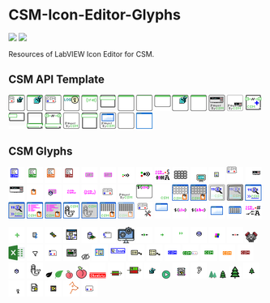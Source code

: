 # CSM-Icon-Editor-Glyphs

<a href="https://www.vipm.io/package/nevstop_lib_csm_icon_editor_glyphs/"> <img src="https://www.vipm.io/package/nevstop_lib_csm_icon_editor_glyphs/badge.svg?metric=installs"></a>
<a href="https://www.vipm.io/package/nevstop_lib_csm_icon_editor_glyphs/"><img src="https://www.vipm.io/package/nevstop_lib_csm_icon_editor_glyphs/badge.svg?metric=stars"></a>

Resources of LabVIEW Icon Editor for CSM.

## CSM API Template

![CSM-API Broadcast Registry.png](src/Icon%20Templates/CSM/CSM-API%20Broadcast%20Registry.png)
![CSM-API Event Template.png](src/Icon%20Templates/CSM/CSM-API%20Event%20Template.png)
![CSM-API Framework.png](src/Icon%20Templates/CSM/CSM-API%20Framework.png)
![CSM-API LogEvent Template.png](src/Icon%20Templates/CSM/CSM-API%20LogEvent%20Template.png)
![CSM-API System Template.png](src/Icon%20Templates/CSM/CSM-API%20System%20Template.png)
![CSM-API Template 3(4).png](src/Icon%20Templates/CSM/CSM-API%20Template%203(4).png)
![CSM-API Template.png](src/Icon%20Templates/CSM/CSM-API%20Template.png)
![CSM-API Template2.png](src/Icon%20Templates/CSM/CSM-API%20Template2.png)
![CSM-API-Arguments.png](src/Icon%20Templates/CSM/CSM-API-Arguments.png)
![CSM-API-Event-Template.png](src/Icon%20Templates/CSM/CSM-API-Event-Template.png)
![CSM-API-Template.png](src/Icon%20Templates/CSM/CSM-API-Template.png)
![CSM-Instrument Template.png](src/Icon%20Templates/CSM/CSM-Instrument%20Template.png)
![CSM-Instrument Template2.png](src/Icon%20Templates/CSM/CSM-Instrument%20Template2.png)
![CSM-Library Icon.png](src/Icon%20Templates/CSM/CSM-Library%20Icon.png)
![CSM-Module Template 2(4).png](src/Icon%20Templates/CSM/CSM-Module%20Template%202(4).png)
![CSM-Module Template 2.png](src/Icon%20Templates/CSM/CSM-Module%20Template%202.png)
![CSM-Module Template.png](src/Icon%20Templates/CSM/CSM-Module%20Template.png)
![CSM-Power by CSM-Template.png](src/Icon%20Templates/CSM/CSM-Power%20by%20CSM-Template.png)
![CSM-Support VI Template.png](src/Icon%20Templates/CSM/CSM-Support%20VI%20Template.png)
![CSM-UI Template.png](src/Icon%20Templates/CSM/CSM-UI%20Template.png)
![CSM-VI Round Icon Template.png](src/Icon%20Templates/CSM/CSM-VI%20Round%20Icon%20Template.png)
![CSM-Window Frame.png](src/Icon%20Templates/CSM/CSM-Window%20Frame.png)

## CSM Glyphs

![CSM Script(Blue).png](src/Glyphs/CSM/CSM%20Script(Blue).png)
![CSM Script(Green).png](src/Glyphs/CSM/CSM%20Script(Green).png)
![CSM Script(Orange).png](src/Glyphs/CSM/CSM%20Script(Orange).png)
![CSM Script(Red).png](src/Glyphs/CSM/CSM%20Script(Red).png)
![CSM-API String Argument.png](src/Glyphs/CSM/CSM-API%20String%20Argument.png)
![CSM-Arguments.png](src/Glyphs/CSM/CSM-Arguments.png)
![CSM-Broadcast Status(small).png](src/Glyphs/CSM/CSM-Broadcast%20Status(small).png)
![CSM-Broadcast Status.png](src/Glyphs/CSM/CSM-Broadcast%20Status.png)
![CSM-Chain Mode.png](src/Glyphs/CSM/CSM-Chain%20Mode.png)
![CSM-Dashboard.png](src/Glyphs/CSM/CSM-Dashboard.png)
![CSM-Example.png](src/Glyphs/CSM/CSM-Example.png)
![CSM-Glyph.png](src/Glyphs/CSM/CSM-Glyph.png)
![CSM-Icon.png](src/Glyphs/CSM/CSM-Icon.png)
![CSM-Instrument Small.png](src/Glyphs/CSM/CSM-Instrument%20Small.png)
![CSM-Instrument.png](src/Glyphs/CSM/CSM-Instrument.png)
![CSM-Log(small).png](src/Glyphs/CSM/CSM-Log(small).png)
![CSM-MassData Argument.png](src/Glyphs/CSM/CSM-MassData%20Argument.png)
![CSM-Module Name.png](src/Glyphs/CSM/CSM-Module%20Name.png)
![CSM-Module Names.png](src/Glyphs/CSM/CSM-Module%20Names.png)
![CSM-Module.png](src/Glyphs/CSM/CSM-Module.png)
![CSM-Power By CSM.png](src/Glyphs/CSM/CSM-Power%20By%20CSM.png)
![CSM-Static Variable API.png](src/Glyphs/CSM/CSM-Static%20Variable%20API.png)
![CSM-Text - JKIGreen.png](src/Glyphs/CSM/CSM-Text%20-%20JKIGreen.png)
![CSM-Tool Dashboard Window.png](src/Glyphs/CSM/CSM-Tool%20Dashboard%20Window.png)
![CSM-Tool Dashboard Window2.png](src/Glyphs/CSM/CSM-Tool%20Dashboard%20Window2.png)
![CSM-Tool Debug Console.png](src/Glyphs/CSM/CSM-Tool%20Debug%20Console.png)
![CSM-Tool Debug Console2.png](src/Glyphs/CSM/CSM-Tool%20Debug%20Console2.png)
![CSM-Tool Debug Console3.png](src/Glyphs/CSM/CSM-Tool%20Debug%20Console3.png)
![CSM-Tool Debug Console4.png](src/Glyphs/CSM/CSM-Tool%20Debug%20Console4.png)
![CSM-Tool LogViewer.png](src/Glyphs/CSM/CSM-Tool%20LogViewer.png)
![CSM-Tool LogViewer2.png](src/Glyphs/CSM/CSM-Tool%20LogViewer2.png)
![CSM-Tool Mermaid.png](src/Glyphs/CSM/CSM-Tool%20Mermaid.png)
![CSM-Tool Mermaid2.png](src/Glyphs/CSM/CSM-Tool%20Mermaid2.png)
![CSM-Tool State Table Window.png](src/Glyphs/CSM/CSM-Tool%20State%20Table%20Window.png)
![CSM-Tool State Table Window2.png](src/Glyphs/CSM/CSM-Tool%20State%20Table%20Window2.png)
![CSM-Tool.png](src/Glyphs/CSM/CSM-Tool.png)
![CSM-UI.png](src/Glyphs/CSM/CSM-UI.png)
![CSM-Variable(small).png](src/Glyphs/CSM/CSM-Variable(small).png)
![CSM-Variable.png](src/Glyphs/CSM/CSM-Variable.png)
![CSM-Window.png](src/Glyphs/CSM/CSM-Window.png)
![CSM-Window2.png](src/Glyphs/CSM/CSM-Window2.png)
![CSM-Worker Mode.png](src/Glyphs/CSM/CSM-Worker%20Mode.png)


![Add(CSM Green).png](src/Glyphs/CSM/Add(CSM%20Green).png)
![API String Data.png](src/Glyphs/CSM/API%20String%20Data.png)
![arrow-data-comm.png](src/Glyphs/CSM/arrow-data-comm.png)
![Block Diagram.png](src/Glyphs/CSM/Block%20Diagram.png)
![Cache.png](src/Glyphs/CSM/Cache.png)
![Case Structure.png](src/Glyphs/CSM/Case%20Structure.png)
![Computer-color x32.png](src/Glyphs/CSM/Computer-color%20x32.png)
![Connect(small).png](src/Glyphs/CSM/Connect(small).png)
![Convert To.png](src/Glyphs/CSM/Convert%20To.png)
![Convert.png](src/Glyphs/CSM/Convert.png)
![Database-data-small.png](src/Glyphs/CSM/Database-data-small.png)
![DataType(small).png](src/Glyphs/CSM/DataType(small).png)
![Disconnect(small).png](src/Glyphs/CSM/Disconnect(small).png)
![engine-car-driver.png](src/Glyphs/CSM/engine-car-driver.png)
![excel-large.png](src/Glyphs/CSM/excel-large.png)
![Filter.png](src/Glyphs/CSM/Filter.png)
![Fool Loop.png](src/Glyphs/CSM/Fool%20Loop.png)
![Front Panel.png](src/Glyphs/CSM/Front%20Panel.png)
![Hide-black x16.png](src/Glyphs/CSM/Hide-black%20x16.png)
![Icon Editor.png](src/Glyphs/CSM/Icon%20Editor.png)
![Indexed Enum.png](src/Glyphs/CSM/Indexed%20Enum.png)
![INI Config File(small).png](src/Glyphs/CSM/INI%20Config%20File(small).png)
![INI Config File.png](src/Glyphs/CSM/INI%20Config%20File.png)
![logo-CSM-blue.png](src/Glyphs/CSM/logo-CSM-blue.png)
![logo-CSM-green-banner.png](src/Glyphs/CSM/logo-CSM-green-banner.png)
![logo-CSM-green.png](src/Glyphs/CSM/logo-CSM-green.png)
![logo-CSM-orange.png](src/Glyphs/CSM/logo-CSM-orange.png)
![logo-CSM-red.png](src/Glyphs/CSM/logo-CSM-red.png)
![MassData.png](src/Glyphs/CSM/MassData.png)
![Mermaid.png](src/Glyphs/CSM/Mermaid.png)
![node-leaf-black.png](src/Glyphs/CSM/node-leaf-black.png)
![node-leaf-green.png](src/Glyphs/CSM/node-leaf-green.png)
![node-peach x16.png](src/Glyphs/CSM/node-peach%20x16.png)
![node-peach x24.png](src/Glyphs/CSM/node-peach%20x24.png)
![Obsolete.png](src/Glyphs/CSM/Obsolete.png)
![PriorityQueue(small).png](src/Glyphs/CSM/PriorityQueue(small).png)
![PriorityQueue.png](src/Glyphs/CSM/PriorityQueue.png)
![Registry(small).png](src/Glyphs/CSM/Registry(small).png)
![start-green-play.png](src/Glyphs/CSM/start-green-play.png)
![SubVI.png](src/Glyphs/CSM/SubVI.png)
![tcp-listen-ear.png](src/Glyphs/CSM/tcp-listen-ear.png)
![tree-forest.png](src/Glyphs/CSM/tree-forest.png)
![tree-green  x16.png](src/Glyphs/CSM/tree-green%20%20x16.png)
![tree-green x24.png](src/Glyphs/CSM/tree-green%20x24.png)
![tree-green-tiny.png](src/Glyphs/CSM/tree-green-tiny.png)
![User-Event(small).png](src/Glyphs/CSM/User-Event(small).png)
![VI File.png](src/Glyphs/CSM/VI%20File.png)
![VI(small).png](src/Glyphs/CSM/VI(small).png)
![Watchdog.png](src/Glyphs/CSM/Watchdog.png)
![While Loop.png](src/Glyphs/CSM/While%20Loop.png)